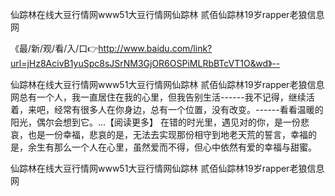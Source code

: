 仙踪林在线大豆行情网www51大豆行情网仙踪林 贰佰仙踪林19岁rapper老狼信息网

《最/新/观/看/入/口👉http://www.baidu.com/link?url=jHz8AcivB1yuSpc8sJSrNM3GjOR6OSPiMLRbBTcVT1O&wd》--

仙踪林在线大豆行情网www51大豆行情网仙踪林 贰佰仙踪林19岁rapper老狼信息网总有一个人，我一直居住在我的心里，但我告别生活------我不记得，继续活着，来吧，经常有很多人在你身边，总有一个位置，没有改变。------看看温暖的阳光，偶尔会想到它。...【阅读更多】
在错的时光里，遇见对的你，是一份悲哀，也是一份幸福，悲哀的是，无法去实现那份相守到地老天荒的誓言，幸福的是，余生有那么一个人在心里，虽然爱而不得，但心中依然有爱的幸福与甜蜜。





仙踪林在线大豆行情网www51大豆行情网仙踪林 贰佰仙踪林19岁rapper老狼信息网
